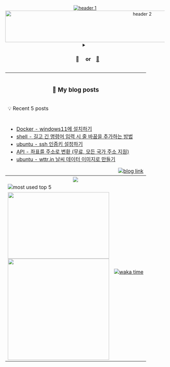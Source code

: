 <!-- header -------------------------------------------------------------------------------------------------------------------------------------------->
<div align="center">
  <a href="#"><picture>
        <source media="(prefers-color-scheme: dark)" srcset="https://capsule-render.vercel.app/api?type=transparent&color=auto&height=100&section=header&text=🛋️&fontSize=82&animation=twinkling">
        <source media="(prefers-color-scheme: light)" srcset="https://capsule-render.vercel.app/api?type=transparent&color=auto&height=70&section=header&text=☀️-nl-☁️-nl-☁️-nl-☁️&fontAlign=3&fontAlign=10&fontAlign=7&fontAlign=90&&fontAlignY=50&fontAlignY=72&fontAlignY=82&fontAlignY=42&fontSize=52&animation=twinkling">
        <img alt="header 1" src="https://capsule-render.vercel.app/api?type=transparent&color=auto&height=100&section=header&text=🛋️&fontSize=82&animation=twinkling"/>    
    </picture>
    <picture>
        <source media="(prefers-color-scheme: dark)" srcset="https://study.zhyun.kim/assets/img/transparent.png" width="850" height="40">
        <source media="(prefers-color-scheme: light)" srcset="https://render.gitanimals.org/lines/zhyunk?pet-id=584024399899088575&contribution-view=false" width="850" height="100">
        <img alt="header 2" src="https://render.gitanimals.org/lines/zhyunk?pet-id=584024399899088575&contribution-view=false"/>    
    </picture>
  </a>
</div>

<!-- introduce project repository -------------------------------------------------------------------------------------------------------------------------------------------->
<details>
<summary align="center"><h3>　📜 　or　<a href="https://github.com/zhyun-project">🔗</a>　</h3></summary>

<details>
<summary><h3>　　simple-board</h3></summary>

<br>
<table align=center>
  <tr><th width=881px>
<a href="https://github.com/zhyun-project/simple-board-01">
    <img src="https://img.shields.io/badge/Gradle-02303A.svg?style=badge&logo=Gradle&logoColor=white"/></a>
<a href="https://github.com/zhyun-project/simple-board-01">
    <img src="https://img.shields.io/badge/JUnit_5-25A162?style=badge&logo=&logoColor=white"/></a>
<a href="https://github.com/zhyun-project/simple-board-01">
    <img src="https://img.shields.io/badge/Java-ED8B00?style=badge&logo=openjdk&logoColor=white"/></a>
<a href="https://github.com/zhyun-project/simple-board-01">
    <img src="https://img.shields.io/badge/Spring_boot_3-6DB33F?style=badge&logo=spring&logoColor=white"/></a>
<a href="https://github.com/zhyun-project/simple-board-01">
    <img src="https://img.shields.io/badge/H2-224DCA?style=badge&logo=h2&logoColor=white"/></a>
</th></tr><tr><td>
<br>

h2 db를 embedded 형태로 사용하여 제목과 내용을 관리하는 간단한 형태의 게시판 프로젝트입니다.

테스트 코드 작성을 익히기 위해 간단한 구조로 설계하였습니다.

<div align=right>
  <a href="https://github.com/zhyun-project/simple-board-01"><picture>
        <source media="(prefers-color-scheme: dark)" srcset="https://img.shields.io/badge/Repository%20🔗-100000?style=for-the-badge&logo=github&logoColor=white">
        <source media="(prefers-color-scheme: light)" srcset="https://img.shields.io/badge/Repository%20🔗-2f80ed?style=for-the-badge&logo=github&logoColor=white">
        <img alt="repository link" src="https://img.shields.io/badge/Repository%20🔗-100000?style=for-the-badge&logo=github&logoColor=white"/>
    </picture></a>
</div>

  </td></tr>
</table>
</details>

<br>

<details>
<summary><h3>　　board</h3></summary>

<br>
<table align=center>
  <tr><th width=881>
<a href="https://github.com/zhyun-project/simple-board-02">
    <img alt="gradle" src="https://img.shields.io/badge/Gradle-02303A.svg?style=badge&logo=Gradle&logoColor=white"/></a>
<a href="https://github.com/zhyun-project/simple-board-02">
    <img alt="junit" src="https://img.shields.io/badge/JUnit_5-25A162?style=badge&logo=&logoColor=white"/></a>
<a href="https://github.com/zhyun-project/simple-board-02">
    <img alt="java" src="https://img.shields.io/badge/Java-ED8B00?style=badge&logo=openjdk&logoColor=white"/></a>
<a href="https://github.com/zhyun-project/simple-board-02">
    <img alt="spring boot" src="https://img.shields.io/badge/Spring_boot_3-6DB33F?style=badge&logo=spring&logoColor=white"/></a>
<a href="https://github.com/zhyun-project/simple-board-02">
    <img alt="spring security" src="https://img.shields.io/badge/Spring_Security-6DB33F?style=badge&logo=Spring-Security&logoColor=white"/></a>
<a href="https://github.com/zhyun-project/simple-board-02">
    <img alt="jwt" src="https://img.shields.io/badge/JWT-000?style=badge&logo=jsonwebtokens&logoColor=white"/></a>
<a href="https://github.com/zhyun-project/simple-board-02">
    <img alt="redis" src="https://img.shields.io/badge/redis-%23DD0031.svg?&style=badge&logo=redis&logoColor=white"/></a>
<a href="https://github.com/zhyun-project/simple-board-02">
    <img alt="h2" src="https://img.shields.io/badge/H2-224DCA?style=badge&logo=h2&logoColor=white"/></a>
</th></tr><tr><td>
<br>

simple-board 프로젝트에 사용자 관리를 추가한 프로젝트입니다.

<br>  

JWT와 시큐리티를 적용하여 사용자 로그인 및 권한에 따른 접근 제한 구현과 멀티 모듈 프로젝트 구현이 목표입니다.

<br>

도메인이 2개(사용자, 게시글)라서 공부해보고 싶었던 멀티 모듈 구조를 적용해볼 수 있었으며
사용자 관리 모듈과 게시글 관리 모듈, 그리고 gateway(discovery) 모듈 순서로 구현하였습니다.

<br>

시큐리티와 JWT가 어렵다고 생각되어 사용자 관리 모듈을 제일 먼저 개발하였고  
다음으로 사용자 관리 구현 후 토큰을 이용하는 서비스인 게시글 관리 모듈을 구현,    
마지막으로 gateway 모듈을 구현하여 하나의 "호스트:port"를 통해 모든 서비스에 접근할 수 있도록 구현하였습니다.

<br>

> 리팩토링 📑
> 1. *`24.04.24 ~ 24.05.18`* - [*프로젝트 구조 변경, 테스트 코드 전체 수정*](https://github.com/zhyun-project/simple-board-02/wiki/🛠%EF%B8%8F-리팩토링-1차-⚒%EF%B8%8F)

<div align=right>
  <a href="https://github.com/zhyun-project/simple-board-02"><picture>
        <source media="(prefers-color-scheme: dark)" srcset="https://img.shields.io/badge/Repository%20🔗-100000?style=for-the-badge&logo=github&logoColor=white">
        <source media="(prefers-color-scheme: light)" srcset="https://img.shields.io/badge/Repository%20🔗-2f80ed?style=for-the-badge&logo=github&logoColor=white">
        <img alt="repository link" src="https://img.shields.io/badge/Repository%20🔗-100000?style=for-the-badge&logo=github&logoColor=white"/>
    </picture></a>
</div>  

  </td></tr>
</table>
</details>


<!-- template ------------------------------------
<br>

<details>
<summary><h3>　　title</h3></summary>

<br>
<table align=center>
  <tr><th width=881px>
// spec
<a href="https://github.com/zhyun-project/simple-board-01">
    <img src="https://img.shields.io/badge/Gradle-02303A.svg?style=badge&logo=Gradle&logoColor=white"/></a>
<a href="https://github.com/zhyun-project/simple-board-01">
    <img src="https://img.shields.io/badge/JUnit_5-25A162?style=badge&logo=&logoColor=white"/></a>
<a href="https://github.com/zhyun-project/simple-board-01">
    <img src="https://img.shields.io/badge/Java-ED8B00?style=badge&logo=openjdk&logoColor=white"/></a>
<a href="https://github.com/zhyun-project/simple-board-01">
    <img src="https://img.shields.io/badge/Spring_boot_3-6DB33F?style=badge&logo=spring&logoColor=white"/></a>
<a href="https://github.com/zhyun-project/simple-board-01">
    <img src="https://img.shields.io/badge/H2-224DCA?style=badge&logo=h2&logoColor=white"/></a>
</th></tr><tr><td>
<br>

// content

<br>

// repository
<div align=right>
    <a href="https://github.com/zhyun-project/simple-board-02"><picture>
        <source media="(prefers-color-scheme: dark)" srcset="https://img.shields.io/badge/Repository%20🔗-100000?style=for-the-badge&logo=github&logoColor=white">
        <source media="(prefers-color-scheme: light)" srcset="https://img.shields.io/badge/Repository%20🔗-2f80ed?style=for-the-badge&logo=github&logoColor=white">
        <img alt="repository link" src="https://img.shields.io/badge/Repository%20🔗-100000?style=for-the-badge&logo=github&logoColor=white"/>
    </picture></a>
</div>

  </td></tr>
</table>
</details>
-->
<br>
</details>

<table align=center>

<!-- blog posts -------------------------------------------------------------------------------------------------------------------------------------------->
  <tr><th height=100 align="center" colspan="2">
    <h3>📖 My blog posts</h3>
  </th></tr>
  <tr><td align=left colspan="2"><span>💡 Recent 5 posts</span></td></tr>
  <tr><td colspan="2">
    <br>

<!-- BLOG-POST-LIST:START -->
- [Docker - windows11에 설치하기](https://study.zhyun.kim/posts/docker/)
- [shell - 길고 긴 명령어 입력 시 줄 바꿈을 추가하는 방법](https://study.zhyun.kim/posts/shell-br-enter/)
- [ubuntu - ssh 인증키 설정하기](https://study.zhyun.kim/posts/ubuntu-ssh-authentication-setting/)
- [API - 좌표를 주소로 변환 &lpar;무료, 모든 국가 주소 지원&rpar;](https://study.zhyun.kim/posts/API-%EC%A2%8C%ED%91%9C%EB%A5%BC-%EC%A3%BC%EC%86%8C%EB%A1%9C-%EB%B3%80%ED%99%98-(%EB%AC%B4%EB%A3%8C,-%EC%A0%84%EC%84%B8%EA%B3%84)/)
- [ubuntu - wttr.in 날씨 데이터 이미지로 만들기](https://study.zhyun.kim/posts/ubuntu-wttr.in-%EB%82%A0%EC%94%A8-%EB%8D%B0%EC%9D%B4%ED%84%B0-%EC%9D%B4%EB%AF%B8%EC%A7%80%EB%A1%9C-%EB%A7%8C%EB%93%A4%EA%B8%B0/)
<!-- BLOG-POST-LIST:END -->

  <div align=right>
    <a href="https://study.zhyun.kim"><picture>
        <source media="(prefers-color-scheme: dark)" srcset="https://img.shields.io/badge/study.zhyun.kim_🚀-0A0A0A?style=for-the-badge">
        <source media="(prefers-color-scheme: light)" srcset="https://img.shields.io/badge/study.zhyun.kim_🚀-2f80ed?style=for-the-badge">
        <img alt="blog link" src="https://img.shields.io/badge/study.zhyun.kim_🚀-0A0A0A?style=for-the-badge">
    </picture></a>
  </div>
  </td></tr>

<!-- capsule-render -------------------------------------------------------------------------------------------------------------------------------------------->
  <tr><th align=center colspan="2"><div align="center">
  <a href="#"><picture>
        <source media="(prefers-color-scheme: dark)" srcset="https://capsule-render.vercel.app/api?type=waving&color=1345B7&height=180&section=footer&text=🐙-nl-🪸-nl-🦆-nl-🐠&fontSize=40&fontAlignY=70&fontAlignY=80&fontAlignY=30&fontAlignY=70&fontAlign=8&fontAlign=15&fontAlign=50&fontAlign=82">
        <source media="(prefers-color-scheme: light)" srcset="https://capsule-render.vercel.app/api?type=waving&color=auto&height=180&section=footer&text=🦆-nl-&fontSize=40&fontAlign=92">
        <img src="https://capsule-render.vercel.app/api?type=waving&color=1345B7&height=180&section=footer&text=🐙-nl-🪸-nl-🦆-nl-🐠&fontSize=40&fontAlignY=70&fontAlignY=80&fontAlignY=30&fontAlignY=70&fontAlign=8&fontAlign=15&fontAlign=50&fontAlign=82" />
    </picture></a>
  </div></th></tr>

<!-- most used top5 & waka time -------------------------------------------------------------------------------------------------------------------------------------------->
  <tr>
    <td><a href="https://github.com/anuraghazra/github-readme-stats"><picture>
        <source media="(prefers-color-scheme: dark)" srcset="https://github-readme-stats.vercel.app/api/top-langs/?username=zhyunk&theme=github_dark&custom_title=Most%20Used%20Languages&layout=compact&hide_border=true&count_private=true&include_all_commits=true&langs_count=5&size_weight=0.2&count_weight=0.8&hide=scss,html,javascript,shell,ruby,css&card_width=300">
        <source media="(prefers-color-scheme: light)" srcset="https://github-readme-stats.vercel.app/api/top-langs/?username=zhyunk&custom_title=Most%20Used%20Languages&layout=compact&hide_border=true&count_private=true&include_all_commits=true&langs_count=5&size_weight=0.2&count_weight=0.8&hide=scss,html,javascript,shell,ruby,css&card_width=300">
        <img align="left" alt="most used top 5" src="https://github-readme-stats.vercel.app/api/top-langs/?username=zhyunk&theme=github_dark&custom_title=Most%20Used%20Languages&layout=compact&hide_border=true&count_private=true&include_all_commits=true&langs_count=5&size_weight=0.2&count_weight=0.8&hide=scss,html,javascript,shell,ruby,css&card_width=300"/>
    </picture></a></td>
    <td rowspan="2"><a href="https://wakatime.com/@zhyun"><picture align="top">
      <source media="(prefers-color-scheme: dark)" srcset="https://github-readme-stats.vercel.app/api/wakatime?username=zhyun&theme=github_dark&custom_title=Waka%20Time%20⏰%20start%20date%20:%2024.01.03&hide_border=true&layout=compact">
      <source media="(prefers-color-scheme: light)" srcset="https://github-readme-stats.vercel.app/api/wakatime?username=zhyun&custom_title=Waka%20Time%20⏰%20start%20date%20:%2024.01.03&hide_border=true&layout=compact">
      <img alt="waka time" src="https://github-readme-stats.vercel.app/api/wakatime?username=zhyun&theme=github_dark&custom_title=Waka%20Time%20⏰%20start%20date%20:%2024.01.03&hide_border=true&layout=compact">
    </picture></a></td>
  </tr>

<!-- git animal -------------------------------------------------------------------------------------------------------------------------------------------->
  <tr>
    <td><a href="https://github.com/devxb/gitanimals">
      <picture>
      <source media="(prefers-color-scheme: dark)" srcset="https://render.gitanimals.org/lines/zhyunk?pet-id=582154833054874760&contribution-view=false">
      <source media="(prefers-color-scheme: light)" srcset="https://render.gitanimals.org/lines/zhyunk?pet-id=583424627266567092&contribution-view=false">
      <img src="https://render.gitanimals.org/lines/zhyunk?pet-id=575068403528185932&contribution-view=false" width="320" height="210"/>    
    </picture><br>
    <img src="https://capsule-render.vercel.app/api?type=transparent&text=🧊-nl-🧊-nl-🍉-nl-🧊　-nl-🧊-nl-🐒-nl-🧊-nl-🧊%20&fontAlignY=70&fontAlignY=70&fontAlignY=65&fontAlignY=70&fontAlignY=80&fontAlignY=70&fontAlignY=75&fontAlignY=70&fontAlign=5&fontAlign=16&fontAlign=25&fontAlign=41&fontAlign=58&fontAlign=70&fontAlign=82&fontAlign=95" width=320></a></td>
  </tr>
</table>

<!-- footer -------------------------------------------------------------------------------------------------------------------------------------------->
<!--
<div align="center"><a href="#"><img 
  src="https://capsule-render.vercel.app/api?type=Shark&color=auto&height=55&section=header" width="141"/><img 
  src="https://capsule-render.vercel.app/api?type=Shark&color=auto&height=55&section=footer" width="141"/><img 
  src="https://capsule-render.vercel.app/api?type=Shark&color=auto&height=55&section=header" width="141"/><img 
  src="https://capsule-render.vercel.app/api?type=Shark&color=auto&height=55&section=header" width="141"/><img 
  src="https://capsule-render.vercel.app/api?type=Shark&color=auto&height=55&section=footer" width="141"/><img 
  src="https://capsule-render.vercel.app/api?type=Shark&color=auto&height=55&section=header" width="141"
/></a></div>
-->
